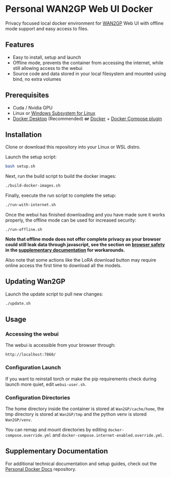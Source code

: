 # Personal WAN2GP Web UI Docker
Privacy focused local docker environment for [WAN2GP](https://github.com/deepbeepmeep/Wan2GP) Web UI with offline mode support and easy access to files.

## Features
- Easy to install, setup and launch
- Offline mode, prevents the container from accessing the internet, while still allowing access to the webui
- Source code and data stored in your local filesystem and mounted using bind, no extra volumes

## Prerequisites

  - Cuda / Nvidia GPU
  - Linux or [Windows Subsystem for Linux](https://learn.microsoft.com/en-us/windows/wsl/install)
  - [Docker Desktop](https://www.docker.com/products/docker-desktop/) (Recommended) **or** [Docker](https://docs.docker.com/engine/install/) + [Docker Compose plugin](https://docs.docker.com/compose/install/)


## Installation

Clone or download this repository into your Linux or WSL distro.

Launch the setup script:
```bash
bash setup.sh
```

Next, run the build script to build the docker images:
```bash
./build-docker-images.sh
```

Finally, execute the run script to complete the setup:
```bash
./run-with-internet.sh
```

Once the webui has finished downloading and you have made sure it works properly, the offline mode can be used for increased security:
```
./run-offline.sh
```

**Note that offline mode does not offer complete privacy as your browser could still leak data through javascript, see the section on [browser safety](https://github.com/LentoMan/personal-docker-docs/blob/main/browser-safety.md) in the [supplementary documentation](https://github.com/LentoMan/personal-docker-docs) for workarounds.**

Also note that some actions like the LoRA download button may require online access the first time to download all the models. 

## Updating Wan2GP

Launch the update script to pull new changes:
```bash
./update.sh
```

## Usage

### Accessing the webui
The webui is accessible from your browser through:
```
http://localhost:7860/
```

### Configuration Launch

If you want to reinstall torch or make the pip requirements check during launch more quiet, edit `webui-user.sh`.

### Configuration Directories

The home directory inside the container is stored at `Wan2GP/cache/home`, the tmp directory is stored at `Wan2GP/tmp` and the python venv is stored `Wan2GP/venv`.

You can remap and mount directories by editing `docker-compose.override.yml` and `docker-compose.internet-enabled.override.yml`.

## Supplementary Documentation
For additional technical documentation and setup guides, check out the [Personal Docker Docs](https://github.com/LentoMan/personal-docker-docs) repository.
